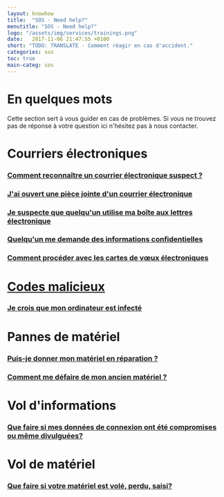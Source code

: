 ```yaml
---
layout: knowhow
title:  "SOS - Need help?"
menutitle: "SOS - Need help?"
logo: "/assets/img/services/trainings.png"
date:   2017-11-06 21:47:55 +0100
short: "TODO: TRANSLATE - Comment réagir en cas d'accident."
categories: sos
toc: true
main-categ: sos
---
```


# En quelques mots
Cette section sert à vous guider en cas de problèmes. Si vous ne trouvez pas de réponse à votre question ici n'hésitez pas à nous contacter.

# Courriers électroniques
### <a href="/knowhow/sos/SOS-RecognisingASuspiciousEmail.html">Comment reconnaître un courrier électronique suspect ?</a>

### <a href="/knowhow/sos/SOS-IOpenedEmailAttachment.html">J'ai ouvert une pièce jointe d'un courrier électronique</a>

### <a href="/knowhow/sos/SOS-OnlineIdentityTheft.html">Je suspecte que quelqu'un utilise ma boîte aux lettres électronique</a>

### <a href="/knowhow/sos/SOS-IamAskedForConfidentialInformation.html">Quelqu'un me demande des informations confidentielles</a>

### <a href="/knowhow/sos/SOS-ElectronicGreetingsCards.html">Comment procéder avec les cartes de vœux électroniques

# Codes malicieux
### <a href="/knowhow/sos/SOS-IThinkMyComputerInfected.html">Je crois que mon ordinateur est infecté</a>

# Pannes de matériel
### <a href="/knowhow/sos/SOS-HandoverToRepairs.html">Puis-je donner mon matériel en réparation ?</a>

### <a href="/knowhow/sos/SOS-WhatBeforeGettingRidOldHardware.html">Comment me défaire de mon ancien matériel ?</a>

# Vol d'informations
### <a href="/knowhow/sos/SOS-CompromisedData.html">Que faire si mes données de connexion ont été compromises ou même divulguées?</a>

# Vol de matériel
### <a href="/knowhow/sos/SOS-StolenHardware.html">Que faire si votre matériel est volé, perdu, saisi?</a>
